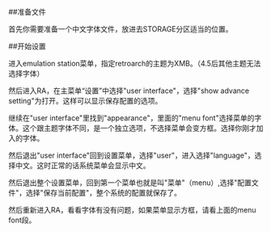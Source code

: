 ##准备文件

首先你需要准备一个中文字体文件，放进去STORAGE分区适当的位置。

##开始设置

进入emulation station菜单，指定retroarch的主题为XMB。（4.5后其他主题无法选择字体）

然后进入RA，在主菜单“设置”中选择"user interface"，选择"show advance setting"为打开。这样可以显示保存配置的选项。

继续在"user interface"里找到"appearance"，里面的"menu font"选择菜单的字体。这个跟主题字体不同，是一个独立选项，不选择菜单会变方框。选择你刚才加入的字体。

然后退出"user interface"回到设置菜单，选择"user"，进入选择"language"，选择中文。这时正常的话系统菜单会显示中文。

然后退出整个设置菜单，回到第一个菜单也就是叫"菜单"（menu）,选择"配置文件"，选择"保存当前配置"，整个系统的配置就保存了。

然后重新进入RA，看看字体有没有问题，如果菜单显示方框，请看上面的menu font段。
